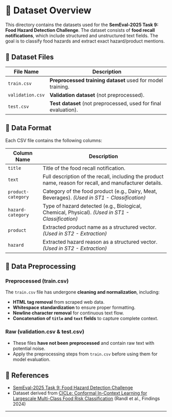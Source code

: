 # 📂 Dataset Overview  

This directory contains the datasets used for the **SemEval-2025 Task 9: Food Hazard Detection Challenge**. The dataset consists of **food recall notifications**, which include structured and unstructured text fields. The goal is to classify food hazards and extract exact hazard/product mentions.



## 📌 Dataset Files  

| File Name         | Description |
|------------------|-------------|
| `train.csv`      | **Preprocessed training dataset** used for model training. |
| `validation.csv` | **Validation dataset** (not preprocessed). |
| `test.csv`       | **Test dataset** (not preprocessed, used for final evaluation). |



## 📝 Data Format  

Each CSV file contains the following columns:

| Column Name  | Description |
|-------------|-------------|
| `title`     | Title of the food recall notification. |
| `text`      | Full description of the recall, including the product name, reason for recall, and manufacturer details. |
| `product-category` | Category of the food product (e.g., Dairy, Meat, Beverages). *(Used in ST1 - Classification)* |
| `hazard-category`  | Type of hazard detected (e.g., Biological, Chemical, Physical). *(Used in ST1 - Classification)* |
| `product`   | Extracted product name as a structured vector. *(Used in ST2 - Extraction)* |
| `hazard`    | Extracted hazard reason as a structured vector. *(Used in ST2 - Extraction)* |



## 🔄 Data Preprocessing  

### **Preprocessed (train.csv)**  
The `train.csv` file has undergone **cleaning and normalization**, including:
- **HTML tag removal** from scraped web data.
- **Whitespace standardization** to ensure proper formatting.
- **Newline character removal** for continuous text flow.
- **Concatenation of `title` and `text` fields** to capture complete context.

### **Raw (validation.csv & test.csv)**  
- These files **have not been preprocessed** and contain raw text with potential noise.
- Apply the preprocessing steps from `train.csv` before using them for model evaluation.

## 🔗 References
- [SemEval-2025 Task 9: Food Hazard Detection Challenge](https://food-hazard-detection-semeval-2025.github.io/)
- Dataset derived from [CICLe: Conformal In-Context Learning for Largescale Multi-Class Food Risk Classification](https://aclanthology.org/2024.findings-acl.459/) (Randl et al., Findings 2024)
---


